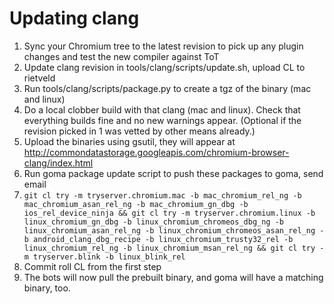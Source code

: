 # Updating clang

1.  Sync your Chromium tree to the latest revision to pick up any plugin
    changes and test the new compiler against ToT
1.  Update clang revision in tools/clang/scripts/update.sh, upload CL to
    rietveld
1.  Run tools/clang/scripts/package.py to create a tgz of the binary (mac and
    linux)
1.  Do a local clobber build with that clang (mac and linux). Check that
    everything builds fine and no new warnings appear. (Optional if the
    revision picked in 1 was vetted by other means already.)
1.  Upload the binaries using gsutil, they will appear at
    http://commondatastorage.googleapis.com/chromium-browser-clang/index.html
1.  Run goma package update script to push these packages to goma, send email
1.  `git cl try -m tryserver.chromium.mac -b mac_chromium_rel_ng -b
    mac_chromium_asan_rel_ng -b mac_chromium_gn_dbg -b ios_rel_device_ninja &&
    git cl try -m tryserver.chromium.linux -b linux_chromium_gn_dbg -b
    linux_chromium_chromeos_dbg_ng -b linux_chromium_asan_rel_ng -b
    linux_chromium_chromeos_asan_rel_ng -b android_clang_dbg_recipe -b
    linux_chromium_trusty32_rel -b linux_chromium_rel_ng -b
    linux_chromium_msan_rel_ng && git cl try -m tryserver.blink -b
    linux_blink_rel`
1.  Commit roll CL from the first step
1.  The bots will now pull the prebuilt binary, and goma will have a matching
    binary, too.
